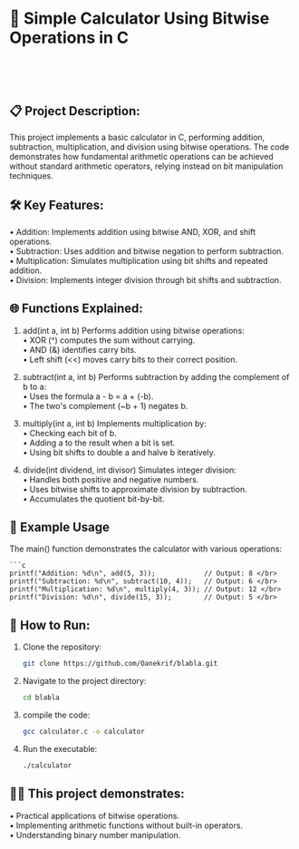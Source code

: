 # 🧮 Simple Calculator Using Bitwise Operations in C</br></br></br>



## 📋 Project Description:
This project implements a basic calculator in C, performing addition, subtraction, multiplication, and division using bitwise operations. The code demonstrates how fundamental arithmetic operations can be achieved without standard arithmetic operators, relying instead on bit manipulation techniques.</br>

## 🛠️ Key Features:
• Addition: Implements addition using bitwise AND, XOR, and shift operations.</br>
• Subtraction: Uses addition and bitwise negation to perform subtraction.</br>
• Multiplication: Simulates multiplication using bit shifts and repeated addition.</br>
• Division: Implements integer division through bit shifts and subtraction.</br>

## 🌐 Functions Explained:
1. add(int a, int b)
Performs addition using bitwise operations:</br>
• XOR (^) computes the sum without carrying.</br>
• AND (&) identifies carry bits.</br>
• Left shift (<<) moves carry bits to their correct position.</br>

2. subtract(int a, int b)
Performs subtraction by adding the complement of b to a:</br>
• Uses the formula a - b = a + (-b).</br>
• The two's complement (~b + 1) negates b.</br>

4. multiply(int a, int b)
Implements multiplication by:</br>
• Checking each bit of b.</br>
• Adding a to the result when a bit is set.</br>
• Using bit shifts to double a and halve b iteratively.</br>

4. divide(int dividend, int divisor)
Simulates integer division:</br>
• Handles both positive and negative numbers.</br>
• Uses bitwise shifts to approximate division by subtraction.</br>
• Accumulates the quotient bit-by-bit.</br>

## 🎯 Example Usage
The main() function demonstrates the calculator with various operations:

    ```c
    printf("Addition: %d\n", add(5, 3));            // Output: 8 </br> printf("Subtraction: %d\n", subtract(10, 4));   // Output: 6 </br> printf("Multiplication: %d\n", multiply(4, 3)); // Output: 12 </br> printf("Division: %d\n", divide(15, 3));        // Output: 5 </br>

## 🚀 How to Run:
1. Clone the repository:
    ```bash
   git clone https://github.com/Oanekrif/blabla.git
2. Navigate to the project directory:
    ```bash
   cd blabla
3. compile the code:
    ```bash
   gcc calculator.c -o calculator
4. Run the executable:
    ```bash
   ./calculator

## 🧑‍💻 This project demonstrates:

• Practical applications of bitwise operations.</br>
• Implementing arithmetic functions without built-in operators.</br>
• Understanding binary number manipulation.</br>
